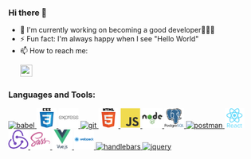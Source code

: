### Hi there 👋
<!-- - 🌱 I’m currently learning <a href='https://reactnative.dev/' target="_blank"> <img src='https://seeklogo.com/images/R/react-native-logo-221C671C70-seeklogo.com.png' alt='react native' width="24" height="24"/></a> 
- 💬 Ask me about how to deal with dogs🐕🐩 -->
- 🔭 I'm currently working on becoming a good developer👨🏽‍💻
- ⚡ Fun fact: I'm always happy when I see "Hello World" <a target="blank"></a>
- 📫 How to reach me: <p align="left">
<a href="https://linkedin.com/in/ahmad-al-mujawer" target="blank"><img src="https://cdn-icons-png.flaticon.com/512/174/174857.png" width="24" height="24"/></a>
  
</p>
<!--![Anurag's GitHub stats](https://github-readme-stats.vercel.app/api?username=ahmad-mj&theme=dark&show_icons=true)-->



<!--<p><img align="center" src="https://github-readme-streak-stats.herokuapp.com/?user=ahmad-mj&theme=dark&show_icons=true" alt="ahmad-mj" /></p> -->

<h3 align="left">Languages and Tools:</h3>
<p align="left"> <a href="https://babeljs.io/" target="_blank"> <img src="https://www.vectorlogo.zone/logos/babeljs/babeljs-icon.svg" alt="babel" width="40" height="40"/> </a> <a href="https://www.w3schools.com/css/" target="_blank"> <img src="https://raw.githubusercontent.com/devicons/devicon/master/icons/css3/css3-original-wordmark.svg" alt="css3" width="40" height="40"/> </a> <a href="https://expressjs.com" target="_blank"> <img src="https://raw.githubusercontent.com/devicons/devicon/master/icons/express/express-original-wordmark.svg" alt="express" width="40" height="40"/> </a> <a href="https://git-scm.com/" target="_blank"> <img src="https://www.vectorlogo.zone/logos/git-scm/git-scm-icon.svg" alt="git" width="40" height="40"/> </a> <a href="https://www.w3.org/html/" target="_blank"> <img src="https://raw.githubusercontent.com/devicons/devicon/master/icons/html5/html5-original-wordmark.svg" alt="html5" width="40" height="40"/> </a> <a href="https://developer.mozilla.org/en-US/docs/Web/JavaScript" target="_blank"> <img src="https://raw.githubusercontent.com/devicons/devicon/master/icons/javascript/javascript-original.svg" alt="javascript" width="40" height="40"/> </a> <a href="https://nodejs.org" target="_blank"> <img src="https://raw.githubusercontent.com/devicons/devicon/master/icons/nodejs/nodejs-original-wordmark.svg" alt="nodejs" width="40" height="40"/> </a> <a href="https://www.postgresql.org" target="_blank"> <img src="https://raw.githubusercontent.com/devicons/devicon/master/icons/postgresql/postgresql-original-wordmark.svg" alt="postgresql" width="40" height="40"/> </a> <a href="https://postman.com" target="_blank"> <img src="https://www.vectorlogo.zone/logos/getpostman/getpostman-icon.svg" alt="postman" width="40" height="40"/> </a> <a href="https://reactjs.org/" target="_blank"> <img src="https://raw.githubusercontent.com/devicons/devicon/master/icons/react/react-original-wordmark.svg" alt="react" width="40" height="40"/> </a> <a href="https://redux.js.org" target="_blank"> <img src="https://raw.githubusercontent.com/devicons/devicon/master/icons/redux/redux-original.svg" alt="redux" width="40" height="40"/> </a> <a href="https://sass-lang.com" target="_blank"> <img src="https://raw.githubusercontent.com/devicons/devicon/master/icons/sass/sass-original.svg" alt="sass" width="40" height="40"/> </a> <a href="https://vuejs.org/" target="_blank"> <img src="https://raw.githubusercontent.com/devicons/devicon/master/icons/vuejs/vuejs-original-wordmark.svg" alt="vuejs" width="40" height="40"/> </a> <a href="https://webpack.js.org" target="_blank"> <img src="https://raw.githubusercontent.com/devicons/devicon/d00d0969292a6569d45b06d3f350f463a0107b0d/icons/webpack/webpack-original-wordmark.svg" alt="webpack" width="40" height="40"/> </a> 
  <a href="https://handlebarsjs.com/" target="_blank"> <img src="https://www.vectorlogo.zone/logos/handlebarsjs/handlebarsjs-icon.svg" alt="handlebars" width="40" height="40"/> </a>
   <a href="https://jquery.com/" target="_blank"> <img src="https://www.vectorlogo.zone/logos/jquery/jquery-vertical.svg" alt="jquery" width="40" height="40"/> </a>
</p>
